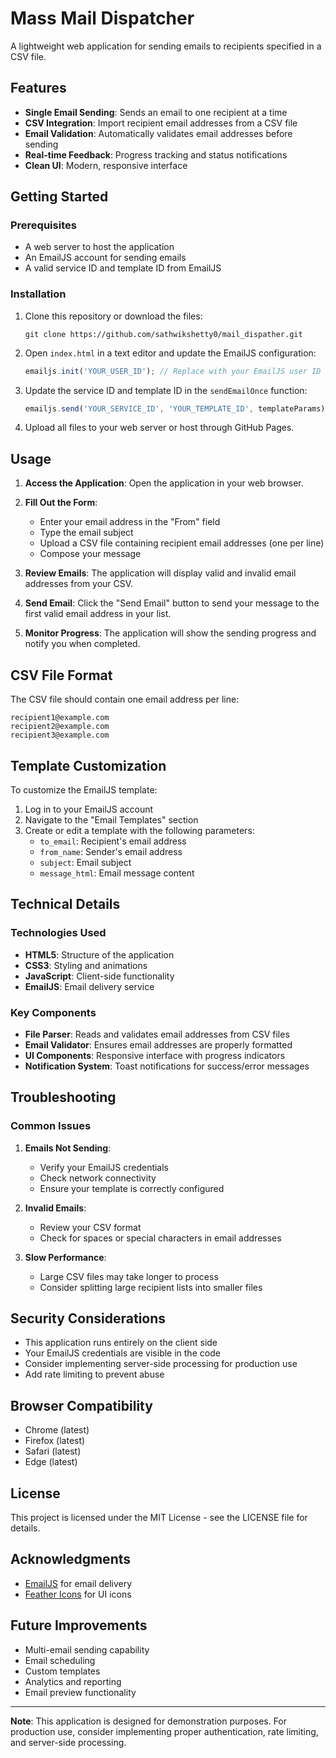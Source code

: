 # Mass Mail Dispatcher

A lightweight web application for sending emails to recipients specified in a CSV file.

## Features

- **Single Email Sending**: Sends an email to one recipient at a time
- **CSV Integration**: Import recipient email addresses from a CSV file
- **Email Validation**: Automatically validates email addresses before sending
- **Real-time Feedback**: Progress tracking and status notifications
- **Clean UI**: Modern, responsive interface

## Getting Started

### Prerequisites

- A web server to host the application
- An EmailJS account for sending emails
- A valid service ID and template ID from EmailJS

### Installation

1. Clone this repository or download the files:
   ```
   git clone https://github.com/sathwikshetty0/mail_dispather.git
   ```

2. Open `index.html` in a text editor and update the EmailJS configuration:
   ```javascript
   emailjs.init('YOUR_USER_ID'); // Replace with your EmailJS user ID
   ```

3. Update the service ID and template ID in the `sendEmailOnce` function:
   ```javascript
   emailjs.send('YOUR_SERVICE_ID', 'YOUR_TEMPLATE_ID', templateParams)
   ```

4. Upload all files to your web server or host through GitHub Pages.

## Usage

1. **Access the Application**: Open the application in your web browser.

2. **Fill Out the Form**:
   - Enter your email address in the "From" field
   - Type the email subject
   - Upload a CSV file containing recipient email addresses (one per line)
   - Compose your message

3. **Review Emails**: The application will display valid and invalid email addresses from your CSV.

4. **Send Email**: Click the "Send Email" button to send your message to the first valid email address in your list.

5. **Monitor Progress**: The application will show the sending progress and notify you when completed.

## CSV File Format

The CSV file should contain one email address per line:

```
recipient1@example.com
recipient2@example.com
recipient3@example.com
```

## Template Customization

To customize the EmailJS template:

1. Log in to your EmailJS account
2. Navigate to the "Email Templates" section
3. Create or edit a template with the following parameters:
   - `to_email`: Recipient's email address
   - `from_name`: Sender's email address
   - `subject`: Email subject
   - `message_html`: Email message content

## Technical Details

### Technologies Used

- **HTML5**: Structure of the application
- **CSS3**: Styling and animations
- **JavaScript**: Client-side functionality
- **EmailJS**: Email delivery service

### Key Components

- **File Parser**: Reads and validates email addresses from CSV files
- **Email Validator**: Ensures email addresses are properly formatted
- **UI Components**: Responsive interface with progress indicators
- **Notification System**: Toast notifications for success/error messages

## Troubleshooting

### Common Issues

1. **Emails Not Sending**:
   - Verify your EmailJS credentials
   - Check network connectivity
   - Ensure your template is correctly configured

2. **Invalid Emails**:
   - Review your CSV format
   - Check for spaces or special characters in email addresses

3. **Slow Performance**:
   - Large CSV files may take longer to process
   - Consider splitting large recipient lists into smaller files

## Security Considerations

- This application runs entirely on the client side
- Your EmailJS credentials are visible in the code
- Consider implementing server-side processing for production use
- Add rate limiting to prevent abuse

## Browser Compatibility

- Chrome (latest)
- Firefox (latest)
- Safari (latest)
- Edge (latest)

## License

This project is licensed under the MIT License - see the LICENSE file for details.

## Acknowledgments

- [EmailJS](https://www.emailjs.com/) for email delivery
- [Feather Icons](https://feathericons.com/) for UI icons

## Future Improvements

- Multi-email sending capability
- Email scheduling
- Custom templates
- Analytics and reporting
- Email preview functionality

---

**Note**: This application is designed for demonstration purposes. For production use, consider implementing proper authentication, rate limiting, and server-side processing.
